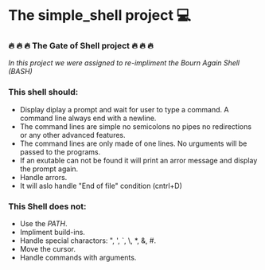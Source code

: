 # The simple_shell project :computer:

###  :fire: :fire: :fire: The Gate of Shell project :fire: :fire: :fire:





*In this project we were assigned to re-impliment the Bourn Again Shell (BASH)*

### This shell should:
- Display diplay a prompt and wait for user to type a command. A command line always end with a newline.
- The command lines are simple no semicolons no pipes no redirections or any other advanced features.
- The command lines are only made of one lines. No urguments will be passed to the programs.
- If an exutable can not be found it will print an arror message and display the prompt again.
- Handle arrors.
- It will aslo handle "End of file" condition (cntrl+D)

### This Shell does not:
- Use the *PATH*.
- Impliment build-ins.
- Handle special charactors: ", ', `, \\, *, &, #.
- Move the cursor.
- Handle commands with arguments.
